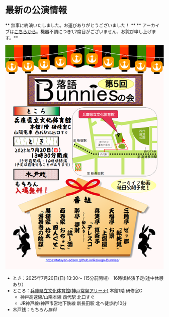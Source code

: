 # 最新の公演情報

** 無事に終演いたしました。お運びありがとうございました！ **
** アーカイブは[こちらから](https://www.youtube.com/playlist?list=PLvqA8nD_0MQCEC_1xRm0PhtJOON6gpLtE)。機器不調につき1,2席目がございません、お詫び申し上げます。**

![第5回落語バニーズの会](./img/Chirashi/5th.png "第5回落語バニーズの会")

* とき：2025年7月20日(日) 13:30〜 (15分前開場)　16時頃終演予定(途中休憩あり）
* ところ：[兵庫県立文化体育館(神戸常盤アリーナ)](https://www.hyogobuntai.jp/) 本館1階 研修室C
  * 神戸高速線/山陽本線 西代駅 北口すぐ
  * JR神戸線/神戸市営地下鉄線 新長田駅 北へ徒歩約10分
* 木戸銭：もちろん*無料*
